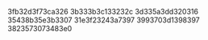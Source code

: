 3fb32d3f73ca326
3b333b3c133232c
3d335a3dd320316
35438b35e3b3307
31e3f23243a7397
3993703d1398397
3823573073483e0
